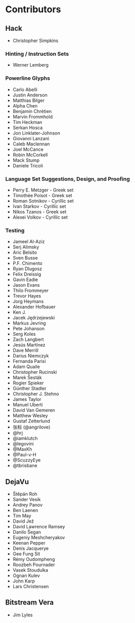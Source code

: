 # Contributors

## Hack

- Christopher Simpkins

### Hinting / Instruction Sets
- Werner Lemberg

### Powerline Glyphs
- Carlo Abelli
- Justin Anderson
- Matthias Bilger
- Alpha Chen
- Benjamin Chrétien
- Marvin Frommhold
- Tim Heckman
- Serkan Hosca
- Jon Linklater-Johnson
- Giovanni Lanzani
- Caleb Maclennan
- Joel McCance
- Robin McCorkell
- Mack Stump
- Daniele Tricoli

### Language Set Suggestions, Design, and Proofing
- Perry E. Metzger - Greek set
- Timothée Poisot - Greek set
- Roman Sotnikov - Cyrillic set
- Ivan Starkov - Cyrillic set
- Nikos Tzanos - Greek set
- Alexei Volkov - Cyrillic set

### Testing
- Jameel Al-Aziz
- Serj Alimsky
- Aric Belsito
- Sven Busse
- P.F. Chimento
- Ryan Dlugosz
- Felix Dreissig
- Gavin Eadie
- Jason Evans
- Thilo Frommeyer
- Trevor Hayes
- Jorg Heymans
- Alexander Hofbauer
- Ken J.
- Jacek Jędrzejewski
- Markus Jevring
- Pete Johanson
- Serg Koles
- Zach Langbert
- Jesús Martínez
- Dave Merrill
- Darius Niemczyk
- Fernanda Parisi
- Adam Quaile
- Christopher Rucinski
- Marek Šesták
- Rogier Spieker
- Günther Stadler
- Christopher J. Stehno
- James Taylor
- Manuel Uberti
- David Van Gemeren
- Matthew Wesley
- Gustaf Zetterlund
- 张标 (@angrilove)
- @hrj
- @iamklutch
- @legovini
- @MaxKh
- @Paul-v-H
- @ScuzzyEye
- @tbrisbane

## DejaVu

- Štěpán Roh
- Sander Vesik
- Andrey Panov
- Ben Laenen
- Tim May
- David Jež
- David Lawrence Ramsey
- Danilo Šegan
- Eugeniy Meshcheryakov
- Keenan Pepper
- Denis Jacquerye
- Gee Fung Sit
- Rémy Oudompheng
- Roozbeh Pournader
- Vasek Stoudulka
- Ognan Kulev
- John Karp
- Lars Christensen

## Bitstream Vera

- Jim Lyles
